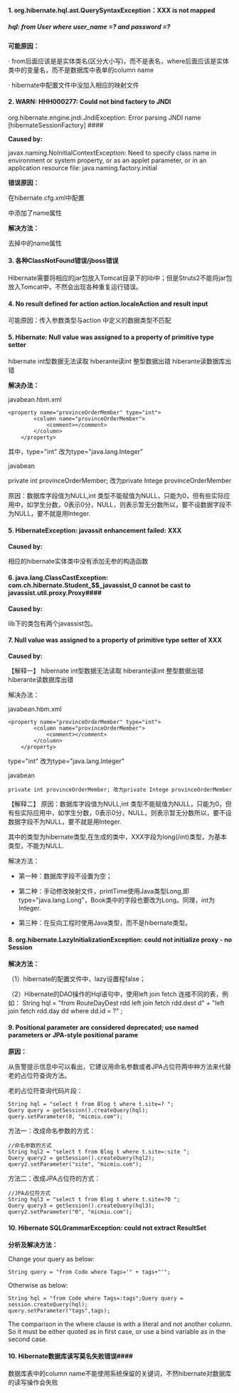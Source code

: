 #### 1. org.hibernate.hql.ast.QuerySyntaxException：XXX is not mapped ####
##### hql: from User where user_name =? and password =?
#####
**可能原因：**

· from后面应该是是实体类名(区分大小写)，而不是表名，where后面应该是实体类中的变量名，而不是数据库中表单的column name

· hibernate中配置文件中没加入相应的映射文件<mapping resource="...">

#### 2. WARN: HHH000277: Could not bind factory to JNDI
org.hibernate.engine.jndi.JndiException: Error parsing JNDI name [hibernateSessionFactory] ####

**Caused by:** 

javax.naming.NoInitialContextException: Need to specify class name in environment or system property, or as an applet parameter, or in an application resource file:  java.naming.factory.initial

**错误原因：**

在hibernate.cfg.xml中配置

<session-factory name="foo"></session-factory>

中添加了name属性

**解决方法：**

﻿去掉<session-factory name="foo"></session-factory>中的name属性

#### 3. 各种ClassNotFound错误/jboss错误 ####

Hibernate需要将相应的jar包放入Tomcat目录下的lib中；但是Struts2不能将jar包放入Tomcat中，不然会出现各种重复运行错误。

#### 4. No result defined for action action.localeAction and result input ####

可能原因：传入参数类型与action 中定义的数据类型不匹配

#### 5. Hibernate: Null value was assigned to a property of primitive type setter ####

hibernate int型数据无法读取 hiberante读int 整型数据出错 hiberante读数据库出错

**解决办法：**

javabean.hbm.xml

	<property name="provinceOrderMember" type="int">
	        <column name="provinceOrderMember">
	            <comment></comment>
	        </column>
	    </property>
其中，type="int" 改为type="java.lang.Integer"

javabean

private int provinceOrderMember; 改为private Intege provinceOrderMember

原因：数据库字段值为NULL,int 类型不能赋值为NULL，只能为0，但有些实际应用中，如学生分数，0表示0分，NULL，则表示暂无分数所以，要不设数据字段不为NULL，要不就是用Integer.

#### 5. HibernateException: javassit enhancement failed: XXX ####

**Caused by:**

相应的hibernate实体类中没有添加无参的构造函数

#### 6. java.lang.ClassCastException:  com.ch.hibernate.Student_$$_javassist_0 cannot be cast to javassist.util.proxy.Proxy####

**Caused by:**

lib下的类包有两个javassist包。

#### 7. Null value was assigned to a property of primitive type setter of XXX ####

**Caused by:**

【解释一】
hibernate int型数据无法读取 hiberante读int 整型数据出错 hiberante读数据库出错

解决办法：

javabean.hbm.xml

	<property name="provinceOrderMember" type="int">
	        <column name="provinceOrderMember">
	            <comment></comment>
	        </column>
	    </property>

type="int" 改为type="java.lang.Integer"

javabean

    private int provinceOrderMember; 改为private Intege provinceOrderMember

【解释二】
原因：数据库字段值为NULL,int 类型不能赋值为NULL，只能为0，但有些实际应用中，如学生分数，0表示0分，NULL，则表示暂无分数所以，要不设数据字段不为NULL，要不就是用Integer.

其中的类型为hibernate类型,在生成的类中，XXX字段为long(/int)类型，为基本类型，不能为NULL.

解决方法：

- 第一种：数据库字段不设置为空；
    
- 第二种：手动修改映射文件，printTime使用Java类型Long,即type="java.lang.Long"，Book类中的字段也要改为Long。同理，int为Integer.
    
-	第三种：在反向工程时使用Java类型，而不是hibernate类型。

#### 8. org.hibernate.LazyInitializationException: could not initialize proxy - no Session ####

**解决方法：**
     
（1）hibernate的配置文件中，lazy设置程false；

（2）Hibernate的DAO操作的Hql语句中，使用left join fetch 连接不同的表，例如：
     String hql = "from RouteDayDest rdd left join fetch rdd.dest d"
                + "left join fetch rdd.day dd where dd.id = ?" ;

#### 9. Positional parameter are considered deprecated; use named parameters or JPA-style positional parame ####

**原因：**

从告警提示信息中可以看出，它建议用命名参数或者JPA占位符两中种方法来代替老的占位符查询方法。

老的占位符查询代码片段：

	String hql = "select t from Blog t where t.site=? ";
	Query query = getSession().createQuery(hql);
	query.setParameter(0, "micmiu.com");

方法一：改成命名参数的方式：

	//命名参数的方式
	String hql2 = "select t from Blog t where t.site=:site ";
	Query query2 = getSession().createQuery(hql2);
	query2.setParameter("site", "micmiu.com");

方法二：改成JPA占位符的方式：

	//JPA占位符方式
	String hql3 = "select t from Blog t where t.site=?0 ";
	Query query3 = getSession().createQuery(hql3);
	query2.setParameter("0", "micmiu.com");

#### 10. Hibernate SQLGrammarException: could not extract ResultSet ####

**分析及解决方法：**

Change your query as below:

	String query = "from Code where Tags='" + tags+"'";

Otherwise as below:

	String hql = "from Code where Tags=:tags";Query query = session.createQuery(hql);
	query.setParameter("tags",tags);

The comparison in the where clause is with a literal and not another column. So it must be either quoted as in first case, or use a bind variable as in the second case.

#### 10. Hibernate数据库读写莫名失败错误####

数据库表中的column name不能使用系统保留的关键词，不然hibernate对数据库的读写操作会失败